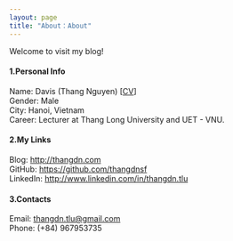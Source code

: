 ```yaml
---
layout: page
title: "About：About"
---
```

Welcome to visit my blog!

#### 1.Personal Info
Name: Davis (Thang Nguyen) [[CV](/resources/CV-Ng-Duc-Thang.pdf)]  
Gender: Male  
City: Hanoi, Vietnam  
Career: Lecturer at Thang Long University and UET - VNU.

#### 2.My Links
Blog: <http://thangdn.com>  
GitHub: <https://github.com/thangdnsf>  
LinkedIn: <http://www.linkedin.com/in/thangdn.tlu>  


#### 3.Contacts
Email: thangdn.tlu@gmail.com  
Phone: (+84) 967953735  

